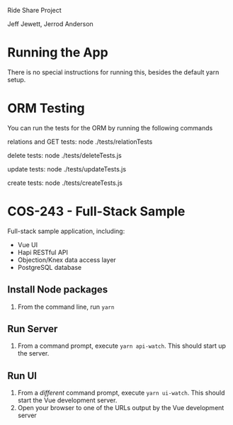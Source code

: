 Ride Share Project

Jeff Jewett, Jerrod Anderson

# Running the App

There is no special instructions for running this, besides the default yarn setup.

# ORM Testing

You can run the tests for the ORM by running the following commands

relations and GET tests: node ./tests/relationTests

delete tests: node ./tests/deleteTests.js

update tests: node ./tests/updateTests.js

create tests: node ./tests/createTests.js

# COS-243 - Full-Stack Sample

Full-stack sample application, including:
* Vue UI
* Hapi RESTful API
* Objection/Knex data access layer
* PostgreSQL database

## Install Node packages

1. From the command line, run `yarn`

## Run Server

1. From a command prompt, execute `yarn api-watch`.
   This should start up the server.
   
## Run UI

1. From a _different_ command prompt, execute `yarn ui-watch`.
   This should start the Vue development server.
2. Open your browser to one of the URLs 
   output by the Vue development server
